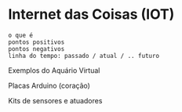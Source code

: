 # Internet das Coisas (IOT)  

    o que é  
    pontos positivos  
    pontos negativos  
    linha do tempo: passado / atual / .. futuro  


Exemplos do Aquário Virtual

Placas Arduino (coração)

Kits de sensores e atuadores
